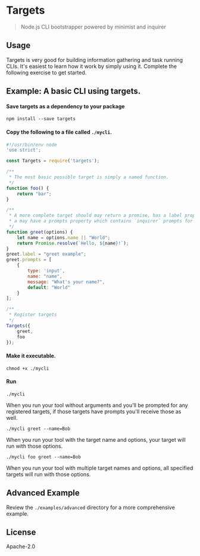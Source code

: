 # Targets

> Node.js CLI bootstrapper powered by minimist and inquirer

## Usage

Targets is very good for building information gathering and task running CLIs.
It's easiest to learn how it work by simply using it. Complete the following
exercise to get started.

## Example: A basic CLI using targets.

#### Save targets as a dependency to your package

```text
npm install --save targets
```

#### Copy the following to a file called `./mycli`.

```js
#!/usr/bin/env node
'use strict';

const Targets = require('targets');

/**
 * The most basic possible target is simply a named function.
 */
function foo() {
    return "bar";
}

/**
 * A more complete target should may return a promise, has a label property and
 * a may have a prompts property which contains `inquirer` prompts for the target.
 */
function greet(options) {
    let name = options.name || "World";
    return Promise.resolve(`Hello, ${name}!`);
}
greet.label = "greet example";
greet.prompts = [
    {
        type: 'input',
        name: "name",
        message: "What's your name?",
        default: "World"
    }
];

/**
 * Register targets
 */
Targets({
    greet,
    foo
});
```

#### Make it executable.

```text
chmod +x ./mycli
```

#### Run

```text
./mycli
```

When you run your tool without arguments and you'll be prompted for any registered targets, if those targets have prompts you'll receive those as well.

```text
./mycli greet --name=Bob
```

When you run your tool with the target name and options, your target will run with those options.

```text
./mycli foo greet --name=Bob
```

When you run your tool with multiple target names and options, all specified targets will run with those options.

## Advanced Example

Review the `./examples/advanced` directory for a more comprehensive example.

## License

Apache-2.0

